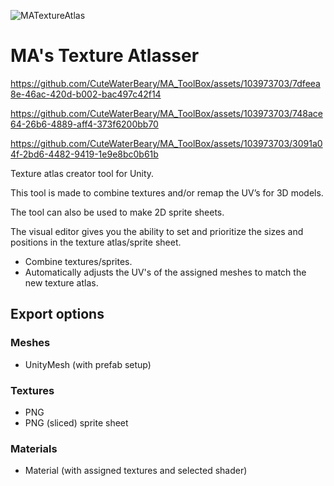 ![MATextureAtlas](https://github.com/CuteWaterBeary/MA_ToolBox/assets/103973703/2691e074-24f3-4dcf-8f12-6c0b588efe4d)

# MA's Texture Atlasser

https://github.com/CuteWaterBeary/MA_ToolBox/assets/103973703/7dfeea8e-46ac-420d-b002-bac497c42f14



https://github.com/CuteWaterBeary/MA_ToolBox/assets/103973703/748ace64-26b6-4889-aff4-373f6200bb70




https://github.com/CuteWaterBeary/MA_ToolBox/assets/103973703/3091a04f-2bd6-4482-9419-1e9e8bc0b61b



Texture atlas creator tool for Unity.

This tool is made to combine textures and/or remap the UV’s for 3D models.

The tool can also be used to make 2D sprite sheets.

The visual editor gives you the ability to set and prioritize the sizes and positions in the texture atlas/sprite sheet.

- Combine textures/sprites.
- Automatically adjusts the UV's of the assigned meshes to match the new texture atlas.



## Export options

### Meshes
- UnityMesh (with prefab setup)
### Textures
- PNG
- PNG (sliced) sprite sheet
### Materials
- Material (with assigned textures and selected shader)
